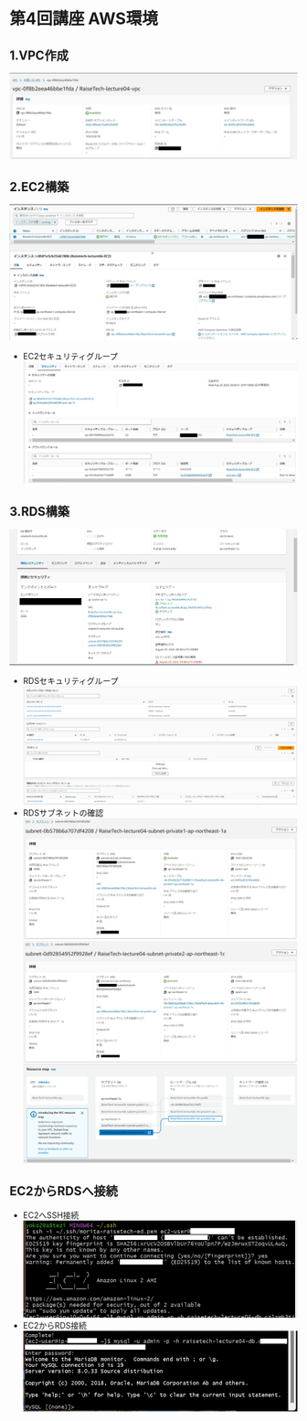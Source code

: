 # 第4回講座 AWS環境

## 1.VPC作成  
![VPC作成](image/lecture04_1_VPC作成.png)  

## 2.EC2構築  
![EC2作成](image/lecture04_21_EC2作成.png)  
- EC2セキュリティグループ
![EC2セキュリティグループ](image/lecture04_22_EC2セキュリティグループ.png)   

## 3.RDS構築
![RDS作成](image/lecture04_31_DB作成.png)  
- RDSセキュリティグループ
![RDSセキュリティグループ](image/lecture04_32_DBセキュリティグループ.png)   
- RDSサブネットの確認
![RDSサブネット１](image/lecture04_33_RDSサブネット1.png)  
![RDSサブネット２](image/lecture04_34_RDSサブネット2.png)   
![VPCリソースマップ](image/lecture04_35_VPCリソースマップ.png)   

## EC2からRDSへ接続
- EC2へSSH接続
![EC2へSSH接続](image/lecture04_41_EC2にSSH接続.png)   
- EC2からRDS接続
![EC2からRDS接続](image/lecture04_42_EC2からRDS接続.png)   

